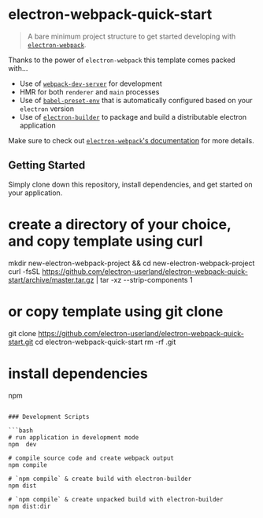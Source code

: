 # electron-webpack-quick-start

> A bare minimum project structure to get started developing with [`electron-webpack`](https://github.com/electron-userland/electron-webpack).

Thanks to the power of `electron-webpack` this template comes packed with...

- Use of [`webpack-dev-server`](https://github.com/webpack/webpack-dev-server) for development
- HMR for both `renderer` and `main` processes
- Use of [`babel-preset-env`](https://github.com/babel/babel-preset-env) that is automatically configured based on your `electron` version
- Use of [`electron-builder`](https://github.com/electron-userland/electron-builder) to package and build a distributable electron application

Make sure to check out [`electron-webpack`'s documentation](https://webpack.electron.build/) for more details.

## Getting Started

Simply clone down this repository, install dependencies, and get started on your application.

# create a directory of your choice, and copy template using curl

mkdir new-electron-webpack-project && cd new-electron-webpack-project
curl -fsSL https://github.com/electron-userland/electron-webpack-quick-start/archive/master.tar.gz | tar -xz --strip-components 1

# or copy template using git clone

git clone https://github.com/electron-userland/electron-webpack-quick-start.git
cd electron-webpack-quick-start
rm -rf .git

# install dependencies

npm

````

### Development Scripts

```bash
# run application in development mode
npm  dev

# compile source code and create webpack output
npm compile

# `npm compile` & create build with electron-builder
npm dist

# `npm compile` & create unpacked build with electron-builder
npm dist:dir
````
